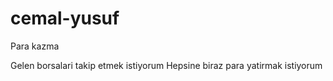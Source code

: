 # cemal-yusuf
Para kazma

Gelen borsalari takip etmek istiyorum
Hepsine biraz para yatirmak istiyorum
